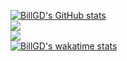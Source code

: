 [![BillGD's GitHub stats](https://github-readme-stats.vercel.app/api?username=Bill-GD&include_all_commits=true&show_icons=true&theme=vision-friendly-dark&bg_color=00000000)](https://github.com/anuraghazra/github-readme-stats)<br>
![](https://github-readme-streak-stats.herokuapp.com/?user=Bill-GD&theme=vision-friendly-dark&background=00000000)
<br>
![](https://github-readme-stats.vercel.app/api/top-langs/?username=Bill-GD&theme=vision-friendly-dark&include_all_commits=false&count_private=false&layout=compact&langs_count=8&bg_color=00000000)
<br>
[![BillGD's wakatime stats](https://github-readme-stats.vercel.app/api/wakatime?username=BillGD&hide_title=true&langs_count=5&&theme=vision-friendly-dark&bg_color=00000000&v=2)](https://github.com/anuraghazra/github-readme-stats)
